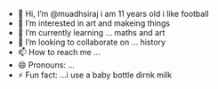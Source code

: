 - 👋 Hi, I’m @muadhsiraj i am 11 years old i like football 
- 👀 I’m interested in art and makeing things 
- 🌱 I’m currently learning ... maths and art 
- 💞️ I’m looking to collaborate on ... history 
- 📫 How to reach me ...
- 😄 Pronouns: ...
- ⚡ Fun fact: ...i use a baby bottle dirnk milk 

<!---
muadhsiraj/muadhsiraj is a ✨ special ✨ repository because its `README.md` (this file) appears on your GitHub profile.
You can click the Preview link to take a look at your changes.
--->
